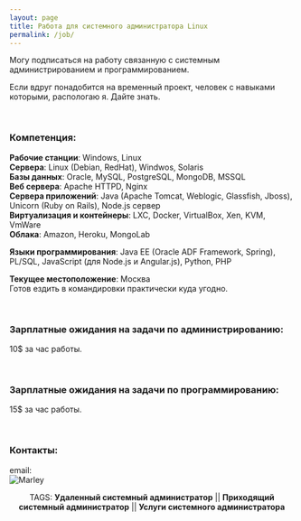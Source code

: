 ```yaml
---
layout: page
title: Работа для системного администратора Linux
permalink: /job/
---
```



Могу подписаться на работу связанную с системным администрированием и программированием.

Если вдруг понадобится на временный проект, человек с навыками которыми, распологаю я. Дайте знать.

<br/>

### Компетенция:

<strong>Рабочие станции</strong>: Windows, Linux  
<strong>Сервера</strong>: Linux (Debian, RedHat), Windwos, Solaris  
<strong>Базы данных</strong>: Oracle, MySQL, PostgreSQL, MongoDB, MSSQL  
<strong>Веб сервера</strong>: Apache HTTPD, Nginx  
<strong>Сервера приложений</strong>: Java (Apache Tomcat, Weblogic, Glassfish, Jboss), Unicorn (Ruby on Rails), Node.js сервер  
<strong>Виртуализация и контейнеры</strong>: LXC, Docker, VirtualBox, Xen, KVM, VmWare  
<strong>Облака</strong>: Amazon, Heroku, MongoLab  

<strong>Языки программирования</strong>: Java EE (Oracle ADF Framework, Spring), PL/SQL, JavaScript (для Node.js и Angular.js), Python, PHP  

<strong>Текущее местоположение</strong>: Москва  
Готов ездить в командировки практически куда угодно.  

<br/>

### Зарплатные ожидания на задачи по администрированию:

10$ за час работы.


<br/>

### Зарплатные ожидания на задачи по программированию:

15$ за час работы.

<br/>

### Контакты:


email:  
![Marley](http://img.fotografii.org/a3333333mail.gif "Marley")


<div align="center">
TAGS: <strong>Удаленный системный администратор</strong> || <strong>Приходящий системный администратор</strong> || <strong>Услуги системного администратора</strong>
</div>

